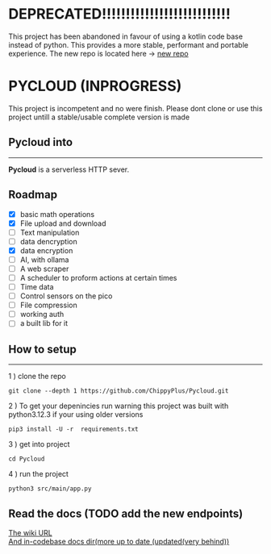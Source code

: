 # DEPRECATED!!!!!!!!!!!!!!!!!!!!!!!!!!!
This project has been abandoned in favour of using a kotlin code base instead of python. This provides a more stable, performant and portable experience. The new repo is located here ->  [new repo](https://github.com/ChippyPlus/kcloud)

# PYCLOUD (INPROGRESS)
This project is incompetent and no were finish. Please dont clone or use this project untill a stable/usable complete version is made 
## Pycloud into
------
**Pycloud** is a serverless HTTP sever.  

## Roadmap

- [x] basic math operations  
- [x] File upload and download  
- [ ] Text manipulation    
- [ ] data dencryption   
- [x] data encryption   
- [ ]  AI, with ollama  
- [ ]  A web scraper   
- [ ]  A scheduler to proform actions at certain times
- [ ] Time data   
- [ ] Control sensors on the pico    
- [ ] File compression
- [ ] working auth
- [ ] a built lib for it      
## How to setup
-----
1 ) clone the repo
```shell
git clone --depth 1 https://github.com/ChippyPlus/Pycloud.git 
```

2 ) To get your depenincies run 
warning this project was built with python3.12.3 if your using older versions   
```shell
pip3 install -U -r  requirements.txt
```

3 ) get into project
```shell
cd Pycloud
```
4 )
run the project
```shell
python3 src/main/app.py
```

## Read the docs (TODO add the new endpoints)
[The wiki URL](https://github.com/ChippyPlus/Pycloud/wiki)    
[And in-codebase docs dir(more up to date (updated(very behind))](https://github.com/ChippyPlus/Pycloud/tree/main/docs)

